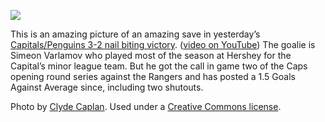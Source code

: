 [![](http://hawkblogstorage.blob.core.windows.net/blog-content/20090503-0952-the-save/TheSave.jpg)](http://www.flickr.com/photos/clydeorama/3495284608/)

This is an amazing picture of an amazing save in yesterday’s
[Capitals/Penguins 3-2 nail biting
victory](http://espn.go.com/nhl/recap?gameId=290502023). ([video on
YouTube](http://www.youtube.com/watch?v=01Ow7Kxaqb4)) The goalie is
Simeon Varlamov who played most of the season at Hershey for the
Capital’s minor league team. But he got the call in game two of the Caps
opening round series against the Rangers and has posted a 1.5 Goals
Against Average since, including two shutouts.

Photo by [Clyde Caplan](http://www.flickr.com/photos/clydeorama/). Used
under a [Creative Commons
license](http://creativecommons.org/licenses/by-nc/2.0/deed.en).
